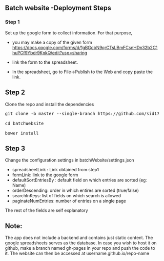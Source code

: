 ## Batch website -Deployment Steps
### Step 1
Set up the google form to collect information. For that purpose,

* you  may make a copy of the given form 
https://docs.google.com/forms/d/1gBGcbN9qrCTsLBmFCsnHDn32b2C1huPCf9Ybdr9KpkQ/edit?usp=sharing

* link the form to the spreadsheet. 
* In the spreadsheet, go to File->Publish to the Web and copy paste the link. 

## Step 2
Clone the repo and install the dependencies

<pre>
git clone -b master --single-branch https://github.com/sid17/iitky12.git batchWebsite

cd batchWebsite

bower install
</pre>

## Step 3

Change the configuration settings in  batchWebsite/settings.json

* spreadsheetLink : Link obtained from step1
* formLink: link to the google form
* defaultSortEntriesBy : default field on which entries are sorted (eg: Name)
* orderDescending: order in which entires are sorted (true/false)
* searchInKeys: list of fields on which search is allowed
* paginateNumEntries: number of entries on a single page

The rest of the fields  are self explanatory

## Note:
The app does not include a backend and contains just static content. The google spreadsheets serves as the database. In case you wish to host it on github, make a branch named gh-pages in your repo and push the code to it. The website can then be accessed at username.github.io/repo-name